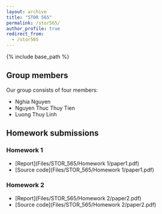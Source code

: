 ```yaml
---
layout: archive
title: "STOR 565"
permalink: /stor565/
author_profile: true
redirect_from:
  - /stor565
---
```


{% include base_path %}

## Group members
Our group consists of four members:
* Nghia Nguyen
* Nguyen Thuc Thuy Tien
* Luong Thuy Linh

## Homework submissions
### Homework 1
* [Report](Files/STOR_565/Homework 1/paper1.pdf)
* [Source code](Files/STOR_565/Homework 1/paper1.pdf)
### Homework 2
* [Report](Files/STOR_565/Homework 2/paper2.pdf)
* [Source code](Files/STOR_565/Homework 2/paper2.pdf)
